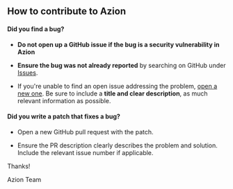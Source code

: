 ## How to contribute to Azion

#### **Did you find a bug?**

* **Do not open up a GitHub issue if the bug is a security vulnerability
  in Azion**
  
* **Ensure the bug was not already reported** by searching on GitHub under [Issues](https://github.com/Maximus019BG/Azion/issues).

* If you're unable to find an open issue addressing the problem, [open a new one](https://github.com/Maximus019BG/Azion/issues). Be sure to include a **title and clear description**, as much relevant information as possible.

#### Did you write a patch that fixes a bug?

* Open a new GitHub pull request with the patch.

* Ensure the PR description clearly describes the problem and solution. Include the relevant issue number if applicable.

Thanks!

Azion Team
